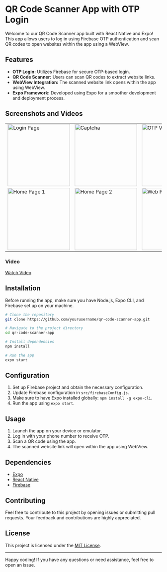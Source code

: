 
# QR Code Scanner App with OTP Login

Welcome to our QR Code Scanner app built with React Native and Expo! This app allows users to log in using Firebase OTP authentication and scan QR codes to open websites within the app using a WebView.

## Features

- **OTP Login:** Utilizes Firebase for secure OTP-based login.
- **QR Code Scanner:** Users can scan QR codes to extract website links.
- **WebView Integration:** The scanned website link opens within the app using WebView.
- **Expo Framework:** Developed using Expo for a smoother development and deployment process.

## Screenshots and Videos

<table>
  <tr>
    <td><img src="https://res.cloudinary.com/dqhyudo4x/image/upload/v1708659848/Q1_cnt6gd.jpg" width="200" alt="Login Page"></td>
    <td><img src="https://res.cloudinary.com/dqhyudo4x/image/upload/v1708659848/Q2_ap6eig.jpg" width="200" alt="Captcha"></td>
    <td><img src="https://res.cloudinary.com/dqhyudo4x/image/upload/v1708659847/Q3_daipcp.jpg" width="200" alt="OTP Verification"></td>
  </tr>
  <tr>
    <td><img src="https://res.cloudinary.com/dqhyudo4x/image/upload/v1708659849/Q6_g3oezh.jpg" width="200" alt="Home Page 1"></td>
    <td><img src="https://res.cloudinary.com/dqhyudo4x/image/upload/v1708659849/Q4_dwkwij.jpg" width="200" alt="Home Page 2"></td>
    <td><img src="https://res.cloudinary.com/dqhyudo4x/image/upload/v1708659849/Q5_lqjcbk.jpg" width="200" alt="Web Page"></td>
  </tr>
</table>

### Video
[Watch Video](https://res.cloudinary.com/dqhyudo4x/video/upload/v1708660074/Qr_Mobile_katzdw.mp4)

## Installation

Before running the app, make sure you have Node.js, Expo CLI, and Firebase set up on your machine.

```bash
# Clone the repository
git clone https://github.com/yourusername/qr-code-scanner-app.git

# Navigate to the project directory
cd qr-code-scanner-app

# Install dependencies
npm install

# Run the app
expo start
```

## Configuration

1. Set up Firebase project and obtain the necessary configuration.
2. Update Firebase configuration in `src/firebaseConfig.js`.
3. Make sure to have Expo installed globally: `npm install -g expo-cli`.
4. Run the app using `expo start`.

## Usage

1. Launch the app on your device or emulator.
2. Log in with your phone number to receive OTP.
3. Scan a QR code using the app.
4. The scanned website link will open within the app using WebView.

## Dependencies

- [Expo](https://expo.io/)
- [React Native](https://reactnative.dev/)
- [Firebase](https://firebase.google.com/)

## Contributing

Feel free to contribute to this project by opening issues or submitting pull requests. Your feedback and contributions are highly appreciated.

## License

This project is licensed under the [MIT License](LICENSE).

---

Happy coding! If you have any questions or need assistance, feel free to open an issue.
```
